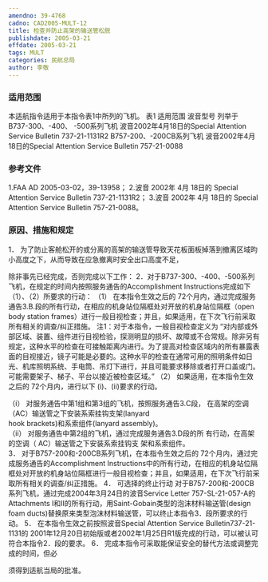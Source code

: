 ```yaml
---
amendno: 39-4768
cadno: CAD2005-MULT-12
title: 检查并防止高架的输送管松脱
publishdate: 2005-03-21
effdate: 2005-03-21
tags: MULT
categories: 民航总局
author: 李敬
---
```


### 适用范围 
本适航指令适用于本指令表1中所列的飞机。 表1 适用范围
波音型号  列举于
B737-300、-400、 -500系列飞机  波音2002年4月18日的Special Attention Service Bulletin 737-21-1131R2
B757-200、-200CB系列飞机  波音2002年4月18日的Special Attention Service Bulletin 757-21-0088

<!--more-->
### 参考文件
1.FAA 
AD 2005-03-02，39-13958； 
2.波音 
2002年 4月 18日的 Special Attention Service Bulletin 737-21-1131R2； 
3.波音 
2002年 4月 18日的 Special Attention Service Bulletin 757-21-0088。

### 原因、措施和规定 
1．
为了防止客舱松开的或分离的高架的输送管导致天花板面板掉落到撤离区域昀小高度之下，从而导致在应急撤离时安全出口高度不足，

         
除非事先已经完成，否则完成以下工作： 
2．对于B737-300、-400、-500系列飞机，在规定的时间内按照服务通告的Accomplishment Instructions完成如下（1）、（2）所要求的行动：
（1） 在本指令生效之后的 72个月内，通过完成服务通告3.B.段的所有行动，在相应的机身站位隔框处对开放的机身站位隔框（open body station frames）进行一般目视检查；并且，如果适用，在下次飞行前采取所有相关的调查/纠正措施。 注1：对于本指令，一般目视检查定义为 “对内部或外部区域、装置、组件进行目视检验，探测明显的损坏、故障或不合常规。除非另有规定，这种水平的检查在可接触距离内进行。为了提高对检查区域内的所有暴露表面的目视接近，镜子可能是必要的。这种水平的检查在通常可用的照明条件如日光、机库照明系统、手电筒、吊灯下进行，并且可能要求移除或者打开口盖或门。可能需要架子、梯子、平台以接近被检查区域。”
（2） 如果适用，在本指令生效之后的 72个月内，进行以下 (i)、(ii)要求的行动。 

（i）  对服务通告中第1组和第3组的飞机，按照服务通告3.C段， 
在高架的空调（AC）输送管之下安装系索挂钩支架(lanyard  
hook brackets)和系索组件(lanyard assembly)。  
（ii）  对服务通告中第2组的飞机，通过完成服务通告3.D段的所 
有行动，在高架的空调（ AC）输送管之下安装系索挂钩支 
架和系索组件。  
3．
对于B757-200和-200CB系列飞机，在本指令生效之后的 72个月内，通过完成服务通告的Accomplishment Instructions中的所有行动，在相应的机身站位隔框处对开放的机身站位隔框进行一般目视检查；并且，如果适用，在下次飞行前采取所有相关的调查/纠正措施。 
4．
可选择的终止行动 对于B757-200和-200CB系列飞机，通过完成2004年3月24日的波音Service Letter 757-SL-21-057-A的Attachments I和II的所有行动，用Saint-Gobain类型的泡沫材料输送管(design foam ducts)替换原来类型泡沫材料输送管，可以终止本指令3．段所要求的行动。 
5．
在本指令生效之前按照波音Special Attention Service Bulletin737-21-1131的 2001年12月20日初始版或者2002年1月25日R1版完成的行动，可以被认可符合本指令2．段的要求。 
6．
完成本指令可采取能保证安全的替代方法或调整完成的时间，但必

         
须得到适航当局的批准。
